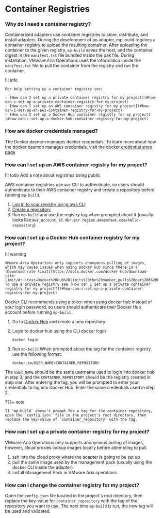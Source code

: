# Container Registries


### Why do I need a container registry?

Containerized adapters use container registries to store, distribute, and install adapters. During the development of an
adapter, mp-build requires a container registry to upload the resulting container. After uploading the container to the
given registry, `mp-build` saves the host, and the container digest in the `manifest.txt` file bundled inside the pak
file. During installation, VMware Aria Operations uses the information inside the `manifest.txt` file to pull the
container from the registry and run the container.

!!! info

    For help setting up a container registry see:

    - [How can I set up a private container registry for my project](#how-can-i-set-up-a-private-container-registry-for-my-project)
    - [How can I set up an AWS container registry for my project](#how-can-i-set-up-an-aws-container-registry-for-my-project)
    - [How can I set up a Docker Hub container registry for my project](#how-can-i-set-up-a-docker-hub-container-registry-for-my-project)

### How are docker credentials managed?

The Docker daemon manages docker credentials. To learn more about how the docker daemon manages credentials,
visit the docker [credential store page](https://docs.docker.com/engine/reference/commandline/login/#credentials-store)

### How can I set up an AWS container registry for my project?

!!! todo
    Add a note about registries being public

AWS container registries use `aws` CLI to authenticate, so users should authenticate to their AWS container registry and create a repository before
running `mp-build`.

1. [Log in to your registry using aws CLI](https://docs.aws.amazon.com/AmazonECR/latest/userguide/getting-started-cli.html#cli-authenticate-registry)
2. [Create a repository](https://docs.aws.amazon.com/AmazonECR/latest/userguide/getting-started-cli.html#cli-create-repository:~:text=your%20default%20registry-,Step%203%3A%20Create%20a%20repository,-Step%204%3A%20Push)
3. Run `mp-build` and use the registry tag when prompted about it (usually looks like `aws_account_id.dkr.ecr.region.amazonaws.com/hello-repository`)

### How can I set up a Docker Hub container registry for my project?

!!! warning

    VMware Aria Operations only supports anonymous pulling of images, which may cause issues when using Docker Hub since there is a [Download rate limit](https://docs.docker.com/docker-hub/download-rate-limit/#:~:text=Docker%20Hub%20limits%20the%20number,pulls%20per%206%20hour%20period). To use a private registry see [How can I set up a private container registry for my project?](#how-can-i-set-up-a-private-container-registry-for-my-project)

Docker CLI recommends using a token when using docker hub instead of your login password, so users should authenticate their Docker Hub account before running `mp-build`.

1. Go to [Docker Hub](https://hub.docker.com/repository/create?) and create a new repository
2. Login to docker hub using the CLI docker login

    ```{ .shell .copy}
    docker login
    ```

3. Run `mp-build`.When prompted about the tag for the container registry, use the following format:

    ``` {.shell .copy}
    docker.io/USER_NAME/CONTAINER_REPOSITORY
    ```
The `USER_NAME` should be the same username used to login into docker hub in step 3, and the `CONTAINER_REPOSITORY` should be the registry created in step one.
After entering the tag, you will be prompted to enter your credentials to log into Docker Hub. Enter the same credentials used in step 2.

???+ note

    If `mp-build` doesn't prompt for a tag for the container repository, open the `config.json` file in the project's root directory, then replace the key-value of `container_repository` with the tag.


### How can I set up a private container registry for my project?

VMware Aria Operations only supports anonymous pulling of images, however, cloud proxies lookup images locally before attempting to pull.

1. ssh into the cloud proxy where the adapter is going to be set up
2. pull the same image used by the management pack (usually using the docker CLI inside the adapter)
3. Install Management Pack in VMware Aria operations

### How can I change the container registry for my project?

Open the `config.json` file located in the project's root directory, then replace the key-value for `container_repository` with the tag of the
repository you want to use. The next time `mp-build` is run, the new tag will be used and validated.

